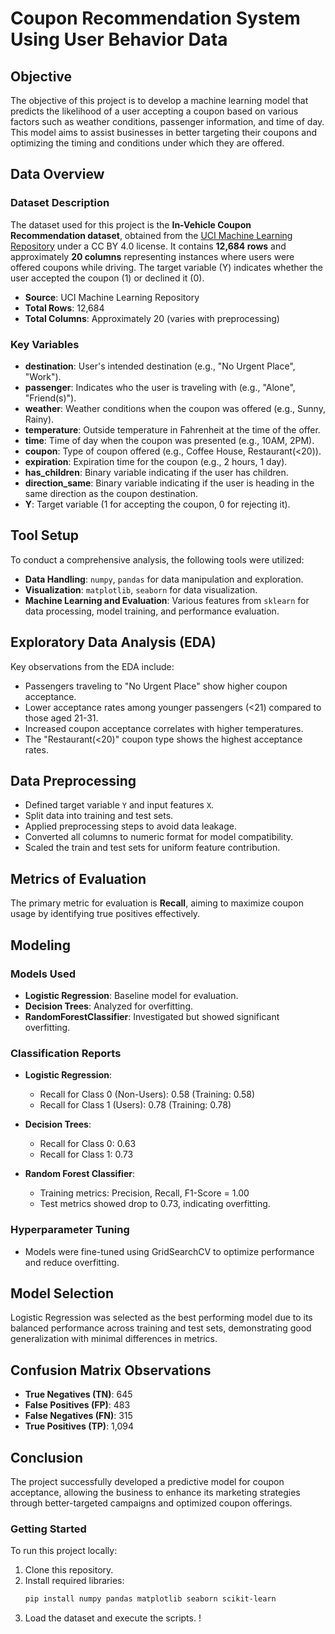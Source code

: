 # Coupon Recommendation System Using User Behavior Data

## Objective
The objective of this project is to develop a machine learning model that predicts the likelihood of a user accepting a coupon based on various factors such as weather conditions, passenger information, and time of day. This model aims to assist businesses in better targeting their coupons and optimizing the timing and conditions under which they are offered.

## Data Overview

### Dataset Description
The dataset used for this project is the **In-Vehicle Coupon Recommendation dataset**, obtained from the [UCI Machine Learning Repository](https://archive.ics.uci.edu/ml/datasets/in-vehicle+coupon+recommendation) under a CC BY 4.0 license. It contains **12,684 rows** and approximately **20 columns** representing instances where users were offered coupons while driving. The target variable (Y) indicates whether the user accepted the coupon (1) or declined it (0).

- **Source**: UCI Machine Learning Repository
- **Total Rows**: 12,684
- **Total Columns**: Approximately 20 (varies with preprocessing)

### Key Variables
- **destination**: User's intended destination (e.g., "No Urgent Place", "Work").
- **passenger**: Indicates who the user is traveling with (e.g., "Alone", "Friend(s)").
- **weather**: Weather conditions when the coupon was offered (e.g., Sunny, Rainy).
- **temperature**: Outside temperature in Fahrenheit at the time of the offer.
- **time**: Time of day when the coupon was presented (e.g., 10AM, 2PM).
- **coupon**: Type of coupon offered (e.g., Coffee House, Restaurant(<20)).
- **expiration**: Expiration time for the coupon (e.g., 2 hours, 1 day).
- **has_children**: Binary variable indicating if the user has children.
- **direction_same**: Binary variable indicating if the user is heading in the same direction as the coupon destination.
- **Y**: Target variable (1 for accepting the coupon, 0 for rejecting it).

## Tool Setup
To conduct a comprehensive analysis, the following tools were utilized:
- **Data Handling**: `numpy`, `pandas` for data manipulation and exploration.
- **Visualization**: `matplotlib`, `seaborn` for data visualization.
- **Machine Learning and Evaluation**: Various features from `sklearn` for data processing, model training, and performance evaluation.

## Exploratory Data Analysis (EDA)
Key observations from the EDA include:
- Passengers traveling to "No Urgent Place" show higher coupon acceptance.
- Lower acceptance rates among younger passengers (<21) compared to those aged 21-31.
- Increased coupon acceptance correlates with higher temperatures.
- The "Restaurant(<20)" coupon type shows the highest acceptance rates.

## Data Preprocessing
- Defined target variable `Y` and input features `X`.
- Split data into training and test sets.
- Applied preprocessing steps to avoid data leakage.
- Converted all columns to numeric format for model compatibility.
- Scaled the train and test sets for uniform feature contribution.

## Metrics of Evaluation
The primary metric for evaluation is **Recall**, aiming to maximize coupon usage by identifying true positives effectively.

## Modeling
### Models Used
- **Logistic Regression**: Baseline model for evaluation.
- **Decision Trees**: Analyzed for overfitting.
- **RandomForestClassifier**: Investigated but showed significant overfitting.

### Classification Reports
- **Logistic Regression**:
  - Recall for Class 0 (Non-Users): 0.58 (Training: 0.58)
  - Recall for Class 1 (Users): 0.78 (Training: 0.78)

- **Decision Trees**: 
  - Recall for Class 0: 0.63
  - Recall for Class 1: 0.73

- **Random Forest Classifier**: 
  - Training metrics: Precision, Recall, F1-Score = 1.00
  - Test metrics showed drop to 0.73, indicating overfitting.

### Hyperparameter Tuning
- Models were fine-tuned using GridSearchCV to optimize performance and reduce overfitting.

## Model Selection
Logistic Regression was selected as the best performing model due to its balanced performance across training and test sets, demonstrating good generalization with minimal differences in metrics.

## Confusion Matrix Observations
- **True Negatives (TN)**: 645
- **False Positives (FP)**: 483
- **False Negatives (FN)**: 315
- **True Positives (TP)**: 1,094

## Conclusion
The project successfully developed a predictive model for coupon acceptance, allowing the business to enhance its marketing strategies through better-targeted campaigns and optimized coupon offerings.

### Getting Started
To run this project locally:
1. Clone this repository.
2. Install required libraries:
   ```bash
   pip install numpy pandas matplotlib seaborn scikit-learn
   ```
3. Load the dataset and execute the scripts.
!
